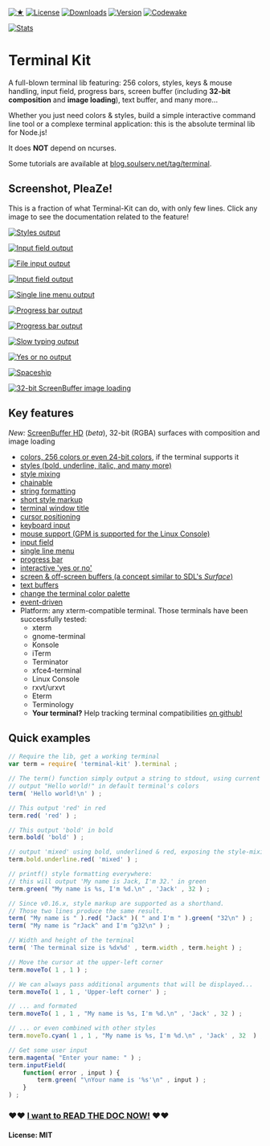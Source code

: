 
[![★](https://img.shields.io/github/stars/cronvel/terminal-kit.svg?label=❤)](https://github.com/cronvel/terminal-kit/stargazers)
[![License](https://img.shields.io/github/license/cronvel/terminal-kit.svg)](https://github.com/cronvel/terminal-kit)
[![Downloads](https://img.shields.io/npm/dm/terminal-kit.svg)](https://www.npmjs.com/package/terminal-kit)
[![Version](https://img.shields.io/npm/v/terminal-kit.svg)](https://www.npmjs.com/package/terminal-kit)
[![Codewake](https://www.codewake.com/badges/ask_question.svg)](https://www.codewake.com/p/terminal-kit)

[![Stats](https://nodei.co/npm/terminal-kit.png?downloads=true&downloadRank=true&stars=true)](https://www.npmjs.com/package/terminal-kit)



# Terminal Kit

A full-blown terminal lib featuring: 256 colors, styles, keys & mouse handling, input field, progress bars, 
screen buffer (including **32-bit composition** and **image loading**), text buffer, and many more...

Whether you just need colors & styles, build a simple interactive command line tool or a complexe terminal application:
this is the absolute terminal lib for Node.js!

It does **NOT** depend on ncurses.

Some tutorials are available at [blog.soulserv.net/tag/terminal](http://blog.soulserv.net/tag/terminal/).



## Screenshot, PleaZe!

This is a fraction of what Terminal-Kit can do, with only few lines.
Click any image to see the documentation related to the feature!

[![Styles output](https://raw.githubusercontent.com/cronvel/terminal-kit/master/sample/style-doc1.png)](doc/low-level.md)

[![Input field output](https://raw.githubusercontent.com/cronvel/terminal-kit/master/sample/input-field-doc1.gif)](doc/high-level.md#ref.inputField)

[![File input output](https://raw.githubusercontent.com/cronvel/terminal-kit/master/sample/file-input-doc1.gif)](doc/high-level.md#ref.fileInput)

[![Input field output](https://raw.githubusercontent.com/cronvel/terminal-kit/master/sample/input-field-doc4.gif)](doc/high-level.md#ref.inputField)

[![Single line menu output](https://raw.githubusercontent.com/cronvel/terminal-kit/master/sample/single-line-menu-doc1.gif)](doc/high-level.md#ref.singleLineMenu)

[![Progress bar output](https://raw.githubusercontent.com/cronvel/terminal-kit/master/sample/progress-bar-doc1.gif)](doc/high-level.md#ref.progressBar)

[![Progress bar output](https://raw.githubusercontent.com/cronvel/terminal-kit/master/sample/progress-bar-doc2.gif)](doc/high-level.md#ref.progressBar)

[![Slow typing output](https://raw.githubusercontent.com/cronvel/terminal-kit/master/sample/slow-typing-doc1.gif)](doc/high-level.md#ref.slowTyping)

[![Yes or no output](https://raw.githubusercontent.com/cronvel/terminal-kit/master/sample/yes-no-doc1.gif)](doc/high-level.md#ref.yesOrNo)

[![Spaceship](https://raw.githubusercontent.com/cronvel/terminal-kit/master/demo/record.gif)](doc/screenbuffer.md)

[![32-bit ScreenBuffer image loading](https://raw.githubusercontent.com/cronvel/terminal-kit/master/sample/image-loading.png)](doc/screenbuffer-hd.md#ref.ScreenBufferHD.loadImage)



## Key features

*New:* [ScreenBuffer HD](doc/screenbuffer-hd.md#top) (*beta*), 32-bit (RGBA) surfaces with composition and image loading

* [colors, 256 colors or even 24-bit colors](doc/low-level.md#ref.colors), if the terminal supports it
* [styles (bold, underline, italic, and many more)](doc/low-level.md#ref.styles)
* [style mixing](doc/low-level.md#ref.chainable)
* [chainable](doc/low-level.md#ref.chainable)
* [string formatting](doc/low-level.md#ref.string-formatting)
* [short style markup](doc/low-level.md#ref.style-markup)
* [terminal window title](doc/low-level.md#ref.misc)
* [cursor positioning](doc/low-level.md#ref.movingCursor)
* [keyboard input](doc/high-level.md#ref.grabInput)
* [mouse support (GPM is supported for the Linux Console)](doc/high-level.md#ref.grabInput)
* [input field](doc/high-level.md#ref.inputField)
* [single line menu](doc/high-level.md#ref.singleLineMenu)
* [progress bar](doc/high-level.md#ref.progressBar)
* [interactive 'yes or no'](doc/high-level.md#ref.yesOrNo)
* [screen & off-screen buffers (a concept similar to SDL's *Surface*)](doc/screenbuffer.md#top)
* [text buffers](doc/textbuffer.md#top)
* [change the terminal color palette](doc/high-level.md#setPalette)
* [event-driven](doc/events.md#top)
* Platform: any xterm-compatible terminal.
  Those terminals have been successfully tested:
	* xterm
	* gnome-terminal
	* Konsole
	* iTerm
	* Terminator
	* xfce4-terminal
	* Linux Console
	* rxvt/urxvt
	* Eterm
	* Terminology
	* **Your terminal?** Help tracking terminal compatibilities [on github!](https://github.com/cronvel/terminal-kit/issues)



## Quick examples

```js
// Require the lib, get a working terminal
var term = require( 'terminal-kit' ).terminal ;

// The term() function simply output a string to stdout, using current style
// output "Hello world!" in default terminal's colors
term( 'Hello world!\n' ) ;

// This output 'red' in red
term.red( 'red' ) ;

// This output 'bold' in bold
term.bold( 'bold' ) ;

// output 'mixed' using bold, underlined & red, exposing the style-mixing syntax
term.bold.underline.red( 'mixed' ) ;

// printf() style formatting everywhere:
// this will output 'My name is Jack, I'm 32.' in green
term.green( "My name is %s, I'm %d.\n" , 'Jack' , 32 ) ;

// Since v0.16.x, style markup are supported as a shorthand.
// Those two lines produce the same result.
term( "My name is " ).red( "Jack" )( " and I'm " ).green( "32\n" ) ;
term( "My name is ^rJack^ and I'm ^g32\n" ) ;

// Width and height of the terminal
term( 'The terminal size is %dx%d' , term.width , term.height ) ;

// Move the cursor at the upper-left corner
term.moveTo( 1 , 1 ) ;

// We can always pass additional arguments that will be displayed...
term.moveTo( 1 , 1 , 'Upper-left corner' ) ;

// ... and formated
term.moveTo( 1 , 1 , "My name is %s, I'm %d.\n" , 'Jack' , 32 ) ;

// ... or even combined with other styles
term.moveTo.cyan( 1 , 1 , "My name is %s, I'm %d.\n" , 'Jack' , 32  ) ;

// Get some user input
term.magenta( "Enter your name: " ) ;
term.inputField(
	function( error , input ) {
		term.green( "\nYour name is '%s'\n" , input ) ;
	}
) ;
```


### ♥♥ [I want to READ THE DOC NOW!](doc/documentation.md#ref.TOC) ♥♥


#### License: MIT

